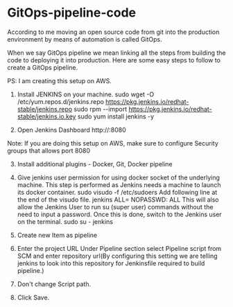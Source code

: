 # GitOps-pipeline-code
According to me moving an open source code from git into the production environment by means of automation is called GitOps. 

When we say GitOps pipeline we mean linking all the steps from building the code to deploying it into production. 
Here are some easy steps to follow to create a GitOps pipeline.

PS: I am creating this setup on AWS. 

1. Install JENKINS on your machine. 
sudo wget -O /etc/yum.repos.d/jenkins.repo     https://pkg.jenkins.io/redhat-stable/jenkins.repo
sudo rpm --import https://pkg.jenkins.io/redhat-stable/jenkins.io.key
sudo yum install jenkins -y 

2. Open Jenkins Dashboard
http://<IP>:8080

Note: If you are doing this setup on AWS, make sure to configure Security groups that allows port 8080

3. Install additional plugins - Docker, Git, Docker pipeline
  
4. Give jenkins user permission for using docker socket of the underlying machine. This step is performed as Jenkins needs a machine to launch its docker container. 
 sudo visudo -f /etc/sudoers
  Add following line at the end of the visudo file.
 jenkins ALL= NOPASSWD: ALL
   This will also allow the Jenkins User to run su (super user) commands without the need to input a password. Once this is done, switch to the Jenkins user on the terminal.
 sudo su - jenkins
  
5. Create new Item as pipeline

6. Enter  the project URL
  Under Pipeline section select Pipeline script from SCM and enter repository url(By configuring this setting we are telling jenkins to look into this repository for Jenkinsfile required to build pipeline.)
7. Don't change Script path. 
8. Click Save. 
  
